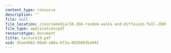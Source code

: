 ```yaml
---
content_type: resource
description: ''
file: null
file_location: /coursemedia/18-366-random-walks-and-diffusion-fall-2006/35aed48298e0a88a072a0020803ba942_lecture19.pdf
file_type: application/pdf
resourcetype: Document
title: lecture19.pdf
uid: 35aed482-98e0-a88a-072a-0020803ba942
---
```

